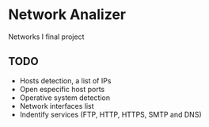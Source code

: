 # Network Analizer
Networks I final project

## TODO
- Hosts detection, a list of IPs
- Open especific host ports
- Operative system detection
- Network interfaces list
- Indentify services (FTP, HTTP, HTTPS, SMTP and DNS)
